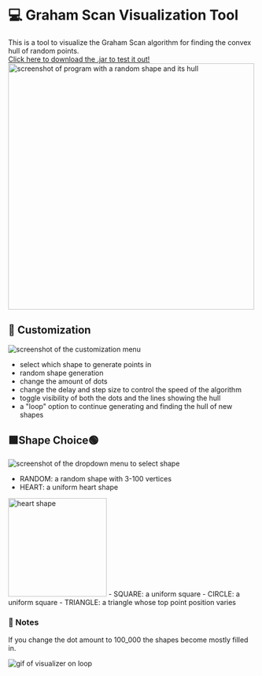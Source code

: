 # 💻 Graham Scan Visualization Tool

This is a tool to visualize the Graham Scan algorithm for finding the convex hull of random points.  
[Click here to download the .jar to test it out!](https://github.com/Incandescent-Turtle/graham-scan-visualizer/raw/master/out/artifacts/grahams_scan_jar/grahams-scan.jar)  
<img alt="screenshot of program with a random shape and its hull" src="https://i.imgur.com/epBT0Jz.png" width="500px">

## 💄 Customization

![screenshot of the customization menu](https://i.imgur.com/aKGXWw9.png)
- select which shape to generate points in
- random shape generation
- change the amount of dots
- change the delay and step size to control the speed of the algorithm
- toggle visibility of both the dots and the lines showing the hull
- a "loop" option to continue generating and finding the hull of new shapes

## 🟩Shape Choice🟢
![screenshot of the dropdown menu to select shape](https://i.imgur.com/F3UmiPV.png)
- RANDOM: a random shape with 3-100 vertices
- HEART: a uniform heart shape
<img alt="heart shape" src="https://i.imgur.com/vATZn0E.png" width="200px">
- SQUARE: a uniform square
- CIRCLE: a uniform square
- TRIANGLE: a triangle whose top point position varies

### 📓 Notes
If you change the dot amount to 100_000 the shapes become mostly filled in.

![gif of visualizer on loop](https://i.imgur.com/eyLt0Im.gif)
